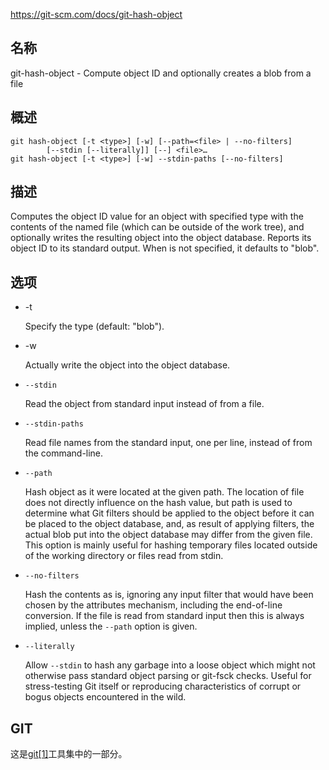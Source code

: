 https://git-scm.com/docs/git-hash-object

## 名称

git-hash-object - Compute object ID and optionally creates a blob from a file

## 概述

```
git hash-object [-t <type>] [-w] [--path=<file> | --no-filters]
		[--stdin [--literally]] [--] <file>…
git hash-object [-t <type>] [-w] --stdin-paths [--no-filters]
```

## 描述

Computes the object ID value for an object with specified type with the contents of the named file (which can be outside of the work tree), and optionally writes the resulting object into the object database. Reports its object ID to its standard output. When <type> is not specified, it defaults to "blob".

## 选项

- -t <type>

  Specify the type (default: "blob").

- -w

  Actually write the object into the object database.

- `--stdin`

  Read the object from standard input instead of from a file.

- `--stdin-paths`

  Read file names from the standard input, one per line, instead of from the command-line.

- `--path`

  Hash object as it were located at the given path. The location of file does not directly influence on the hash value, but path is used to determine what Git filters should be applied to the object before it can be placed to the object database, and, as result of applying filters, the actual blob put into the object database may differ from the given file. This option is mainly useful for hashing temporary files located outside of the working directory or files read from stdin.

- `--no-filters`

  Hash the contents as is, ignoring any input filter that would have been chosen by the attributes mechanism, including the end-of-line conversion. If the file is read from standard input then this is always implied, unless the `--path` option is given.

- `--literally`

  Allow `--stdin` to hash any garbage into a loose object which might not otherwise pass standard object parsing or git-fsck checks. Useful for stress-testing Git itself or reproducing characteristics of corrupt or bogus objects encountered in the wild.

## GIT

  这是[git[1]](../../Git)工具集中的一部分。